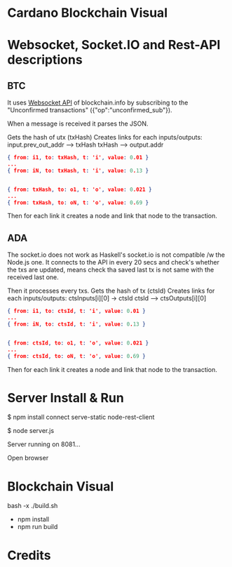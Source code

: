 # Cardano Blockchain Visual

# Websocket, Socket.IO and Rest-API descriptions

## BTC

It uses [Websocket API](https://blockchain.info/api/api_websocket) of blockchain.info by subscribing to the "Unconfirmed transactions" ({"op":"unconfirmed_sub"}).

When a message is received it parses the JSON.

Gets the hash of utx (txHash)
Creates links for each inputs/outputs: 
input.prev_out_addr --> txHash
txHash --> output.addr

``` json
{ from: i1, to: txHash, t: 'i', value: 0.01 }
...
{ from: iN, to: txHash, t: 'i', value: 0.13 }


{ from: txHash, to: o1, t: 'o', value: 0.021 }
...
{ from: txHash, to: oN, t: 'o', value: 0.69 }
```
Then for each link it creates a node and link that node to the transaction.

## ADA

The socket.io does not work as Haskell's socket.io is not compatible /w the Node.js one.
It connects to the API in every 20 secs and check's whether the txs are updated, means check tha saved last tx is not  same with the received last one.

Then it processes every txs.
Gets the hash of tx (ctsId)
Creates links for each inputs/outputs: 
ctsInputs[i][0] -> ctsId
ctsId --> ctsOutputs[i][0]

``` json
{ from: i1, to: ctsId, t: 'i', value: 0.01 }
...
{ from: iN, to: ctsId, t: 'i', value: 0.13 }


{ from: ctsId, to: o1, t: 'o', value: 0.021 }
...
{ from: ctsId, to: oN, t: 'o', value: 0.69 }
```
Then for each link it creates a node and link that node to the transaction.

# Server Install & Run

 $ npm install connect serve-static node-rest-client

 $ node server.js

Server running on 8081...

Open browser 

# Blockchain Visual
bash -x ./build.sh
+ npm install
+ npm run build



# Credits
